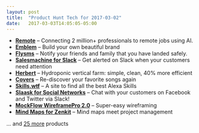 ```yaml
---
layout: post
title:  "Product Hunt Tech for 2017-03-02"
date:   2017-03-03T14:05:05-05:00
---
```


* **[Remote](https://www.producthunt.com/posts/remote-3?utm_campaign=producthunt-api&utm_medium=api&utm_source=Application%3A+Daily+Digest+RSS+%28ID%3A+3202%29)** – Connecting 2 million+ professionals to remote jobs using AI.
* **[Emblem](https://www.producthunt.com/posts/emblem?utm_campaign=producthunt-api&utm_medium=api&utm_source=Application%3A+Daily+Digest+RSS+%28ID%3A+3202%29)** – Build your own beautiful brand
* **[Flysms](https://www.producthunt.com/posts/flysms?utm_campaign=producthunt-api&utm_medium=api&utm_source=Application%3A+Daily+Digest+RSS+%28ID%3A+3202%29)** – Notify your friends and family that you have landed safely.
* **[Salesmachine for Slack](https://www.producthunt.com/posts/salesmachine-for-slack?utm_campaign=producthunt-api&utm_medium=api&utm_source=Application%3A+Daily+Digest+RSS+%28ID%3A+3202%29)** – Get alerted on Slack when your customers need attention
* **[Herbert](https://www.producthunt.com/posts/herbert-2?utm_campaign=producthunt-api&utm_medium=api&utm_source=Application%3A+Daily+Digest+RSS+%28ID%3A+3202%29)** – Hydroponic vertical farm: simple, clean, 40% more efficient
* **[Covers](https://www.producthunt.com/posts/covers?utm_campaign=producthunt-api&utm_medium=api&utm_source=Application%3A+Daily+Digest+RSS+%28ID%3A+3202%29)** – Re-discover your favorite songs again
* **[Skills.wtf](https://www.producthunt.com/posts/skills-wtf?utm_campaign=producthunt-api&utm_medium=api&utm_source=Application%3A+Daily+Digest+RSS+%28ID%3A+3202%29)** – A site to find all the best Alexa Skills
* **[Slaask for Social Networks](https://www.producthunt.com/posts/slaask-for-social-networks?utm_campaign=producthunt-api&utm_medium=api&utm_source=Application%3A+Daily+Digest+RSS+%28ID%3A+3202%29)** – Chat with your customers on Facebook and Twitter via Slack!
* **[MockFlow WireframePro 2.0](https://www.producthunt.com/posts/mockflow-wireframepro-2-0?utm_campaign=producthunt-api&utm_medium=api&utm_source=Application%3A+Daily+Digest+RSS+%28ID%3A+3202%29)** – Super-easy wireframing
* **[Mind Maps for Zenkit](https://www.producthunt.com/posts/mind-maps-for-zenkit?utm_campaign=producthunt-api&utm_medium=api&utm_source=Application%3A+Daily+Digest+RSS+%28ID%3A+3202%29)** – Mind maps meet project management

… and [25 more](https://www.producthunt.com/tech) products